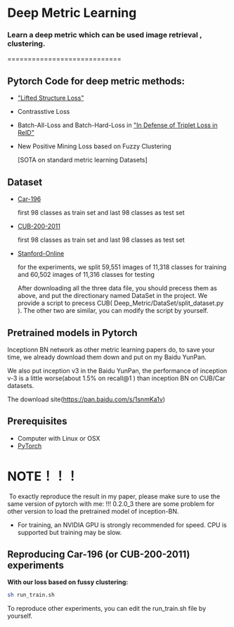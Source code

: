 # Deep Metric Learning

### Learn a deep metric which can be used image retrieval , clustering.
============================

## Pytorch Code for deep metric methods:

- ["Lifted Structure Loss"](
https://www.cv-foundation.org/openaccess/content_cvpr_2016/papers/Song_Deep_Metric_Learning_CVPR_2016_paper.pdf)

- Contrasstive Loss 

- Batch-All-Loss and Batch-Hard-Loss in ["In Defense of Triplet Loss in ReID"](https://arxiv.org/abs/1703.07737)

- New Positive Mining Loss based on Fuzzy Clustering 

   [SOTA on standard metric learning Datasets]

## Dataset
- [Car-196](http://ai.stanford.edu/~jkrause/cars/car_devkit.tgz)

   first 98 classes as train set and last 98 classes as test set
- [CUB-200-2011](http://www.vision.caltech.edu/visipedia-data/CUB-200/images.tgz)

  first 98 classes as train set and last 98 classes as test set

- [Stanford-Online](ftp://cs.stanford.edu/cs/cvgl/Stanford_Online_Products.zip)
  
  for the experiments, we split 59,551 images of 11,318 classes for training and 60,502 images of 11,316 classes for testing

  After downloading all the three data file, you should precess them as above, and put the directionary named DataSet in the project.
  We provide a script to precess CUB( Deep_Metric/DataSet/split_dataset.py ). The other two are similar, you can modify the script by yourself.


## Pretrained models in Pytorch

Inceptionn BN network as other metric learning papers do, to save your time, we already download them down and put on my Baidu YunPan.

We also put inception v3 in the Baidu YunPan, the performance of inception v-3 is a little worse(about 1.5% on recall@1 ) than inception BN on CUB/Car datasets.

The download site(https://pan.baidu.com/s/1snmKa1v)

## Prerequisites
- Computer with Linux or OSX
- [PyTorch](http://pytorch.org)
  
 # NOTE！！！
  To exactly reproduce the result in my paper, please make sure to use the same version of pytorch with me: !!! 0.2.0_3
  there are some problem for other version to load the pretrained model of inception-BN.
  
- For training, an NVIDIA GPU is strongly recommended for speed. CPU is supported but training may be slow.

## Reproducing Car-196 (or CUB-200-2011) experiments

**With our loss based on fussy clustering:**

```bash
sh run_train.sh
```

To reproduce other experiments, you can edit the run_train.sh file by yourself.
